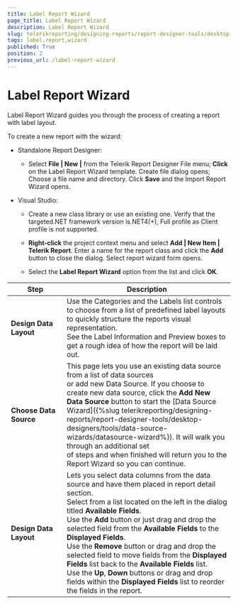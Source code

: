 ```yaml
---
title: Label Report Wizard
page_title: Label Report Wizard 
description: Label Report Wizard
slug: telerikreporting/designing-reports/report-designer-tools/desktop-designers/tools/report-wizards/label-report-wizard
tags: label,report,wizard
published: True
position: 2
previous_url: /label-report-wizard
---
```

<style>
table th:first-of-type {
    width: 25%;
}
table th:nth-of-type(2) {
    width: 75%;
}
</style>
# Label Report Wizard

Label Report Wizard guides you through the process of creating a report with label layout.

To create a new report with the wizard: 

* Standalone Report Designer: 

   + Select __File | New |__ from the Telerik Report Designer File menu; __Click__ on the Label Report Wizard template. Create file dialog opens; Choose a file name and directory. Click __Save__ and the Import Report Wizard opens. 

* Visual Studio:           

   + Create a new class library or use an existing one. Verify that the targeted.NET framework version is.NET4(+), Full profile as Client profile is not supported. 

   + __Right-click__ the project context menu and select __Add | New Item | Telerik Report__. Enter a name for the report class and click the __Add__ button to close the dialog. Select report wizard form opens. 

   + Select the __Label Report Wizard__ option from the list and click __OK__. 


|  __Step__ |  __Description__ |
| ------ | ------ |
| __Design Data Layout__ |Use the Categories and the Labels list controls to choose from a list of predefined label layouts to quickly structure the reports visual representation.<br/>            See the Label Information and Preview boxes to get a rough idea of how the report will be laid out.|
| __Choose Data Source__ |This page lets you use an existing data source from a list of data sources<br/>            or add new Data Source. If you choose to create new data source, click the __Add New Data Source__ button to start the [Data Source Wizard]({%slug telerikreporting/designing-reports/report-designer-tools/desktop-designers/tools/data-source-wizards/datasource-wizard%}). It will walk you through an additional set<br/>            of steps and when finished will return you to the Report Wizard so you can continue.|
| __Design Data Layout__ |Lets you select data columns from the data source and have them placed in report detail section.<br/>            Select from a list located on the left in the dialog titled __Available Fields__.<br/>            Use the __Add__ button or just drag and drop the selected field from the __Available Fields__ to the __Displayed Fields__.<br/>            Use the __Remove__ button or drag and drop the selected field to move fields from the __Displayed Fields__ list back to the __Available Fields__ list.<br/>            Use the __Up__, __Down__ buttons or drag and drop fields within the __Displayed Fields__ list to reorder the fields in the report.|


